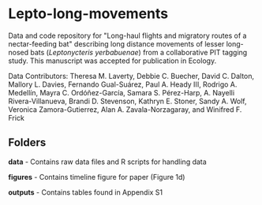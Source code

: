 # Lepto-long-movements

Data and code repository for "Long-haul flights and migratory routes of a nectar-feeding bat" describing long distance movements of lesser long-nosed bats (*Leptonycteris yerbabuenae*) from a collaborative PIT tagging study. This manuscript was accepted for publication in Ecology.

Data Contributors: Theresa M. Laverty, Debbie C. Buecher, David C. Dalton, Mallory L. Davies, Fernando Gual-Suárez, Paul A. Heady III, Rodrigo A. Medellín, Mayra C. Ordóñez-García, Samara S. Pérez-Harp, A. Nayelli Rivera-Villanueva, Brandi D. Stevenson, Kathryn E. Stoner, Sandy A. Wolf, Veronica Zamora-Gutierrez, Alan A. Zavala-Norzagaray, and Winifred F. Frick

## Folders

**data** - Contains raw data files and R scripts for handling data

**figures** - Contains timeline figure for paper (Figure 1d)

**outputs** - Contains tables found in Appendix S1